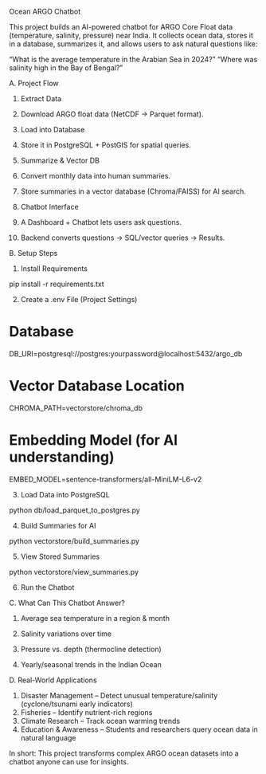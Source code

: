 Ocean ARGO Chatbot 

This project builds an AI-powered chatbot for ARGO Core Float data (temperature, salinity, pressure) near India.
It collects ocean data, stores it in a database, summarizes it, and allows users to ask natural questions like:

“What is the average temperature in the Arabian Sea in 2024?”
“Where was salinity high in the Bay of Bengal?”

A. Project Flow

1. Extract Data

2. Download ARGO float data (NetCDF → Parquet format).

3. Load into Database

4. Store it in PostgreSQL + PostGIS for spatial queries.

5. Summarize & Vector DB

6. Convert monthly data into human summaries.

7. Store summaries in a vector database (Chroma/FAISS) for AI search.

8. Chatbot Interface

9. A Dashboard + Chatbot lets users ask questions.

10. Backend converts questions → SQL/vector queries → Results.

B. Setup Steps

1. Install Requirements

pip install -r requirements.txt


2. Create a .env File (Project Settings)

# Database
DB_URI=postgresql://postgres:yourpassword@localhost:5432/argo_db

# Vector Database Location
CHROMA_PATH=vectorstore/chroma_db

# Embedding Model (for AI understanding)
EMBED_MODEL=sentence-transformers/all-MiniLM-L6-v2


3. Load Data into PostgreSQL

python db/load_parquet_to_postgres.py


4. Build Summaries for AI

python vectorstore/build_summaries.py


5. View Stored Summaries

python vectorstore/view_summaries.py


6. Run the Chatbot


C. What Can This Chatbot Answer?

1. Average sea temperature in a region & month

2. Salinity variations over time

3. Pressure vs. depth (thermocline detection)

4. Yearly/seasonal trends in the Indian Ocean

D. Real-World Applications

1. Disaster Management – Detect unusual temperature/salinity (cyclone/tsunami early indicators)
2. Fisheries – Identify nutrient-rich regions
3. Climate Research – Track ocean warming trends
4. Education & Awareness – Students and researchers query ocean data in natural language

In short:
This project transforms complex ARGO ocean datasets into a chatbot anyone can use for insights.